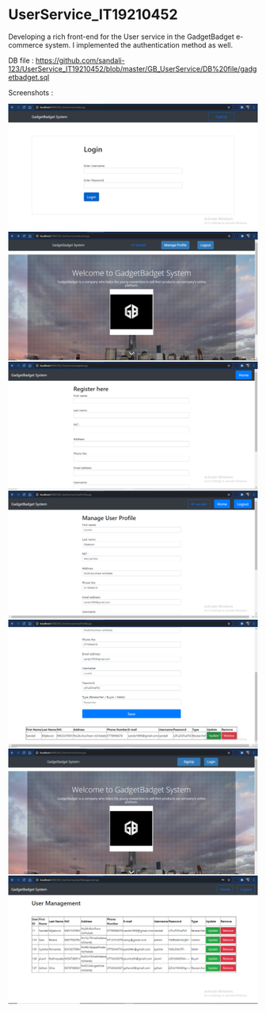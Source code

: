 # UserService_IT19210452
Developing a rich front-end for the User service in the GadgetBadget e-commerce system.
I implemented the authentication method as well.

DB file : https://github.com/sandali-123/UserService_IT19210452/blob/master/GB_UserService/DB%20file/gadgetbadget.sql


Screenshots :

<img src = "https://github.com/sandali-123/UserService_IT19210452/blob/master/GB_UserService/WebContent/img/login.PNG">
<img src = " https://github.com/sandali-123/UserService_IT19210452/blob/master/GB_UserService/WebContent/img/welcome.PNG">
<img src = "https://github.com/sandali-123/UserService_IT19210452/blob/master/GB_UserService/WebContent/img/reg.PNG ">
<img src = "https://github.com/sandali-123/UserService_IT19210452/blob/master/GB_UserService/WebContent/img/manage.PNG ">
<img src = "https://github.com/sandali-123/UserService_IT19210452/blob/master/GB_UserService/WebContent/img/manage2.PNG ">
<img src = " https://github.com/sandali-123/UserService_IT19210452/blob/master/GB_UserService/WebContent/img/home.PNG">
<img src = "https://github.com/sandali-123/UserService_IT19210452/blob/master/GB_UserService/WebContent/img/admin.PNG ">
